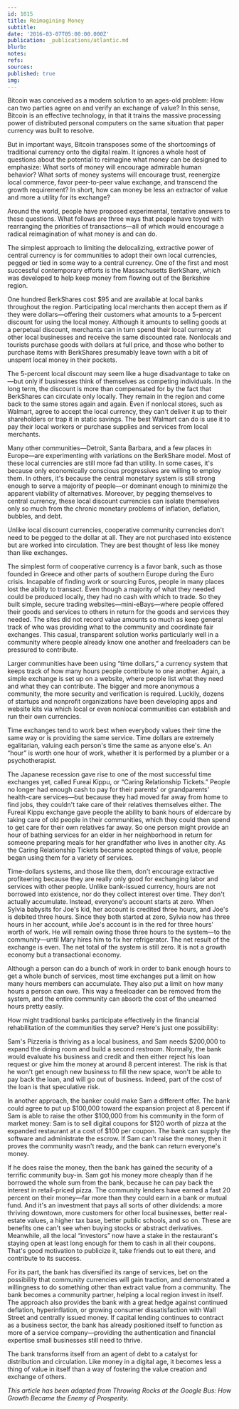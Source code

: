 ```yaml
---
id: 1015
title: Reimagining Money
subtitle: 
date: '2016-03-07T05:00:00.000Z'
publication: _publications/atlantic.md
blurb: 
notes: 
refs: 
sources: 
published: true
img: 
---
```

Bitcoin was conceived as a modern solution to an ages-old problem: How can two parties agree on and verify an exchange of value? In this sense, Bitcoin is an effective technology, in that it trains the massive processing power of distributed personal computers on the same situation that paper currency was built to resolve.

But in important ways, Bitcoin transposes some of the shortcomings of traditional currency onto the digital realm. It ignores a whole host of questions about the potential to reimagine what money can be designed to emphasize: What sorts of money will encourage admirable human behavior? What sorts of money systems will encourage trust, reenergize local commerce, favor peer-to-peer value exchange, and transcend the growth requirement? In short, how can money be less an extractor of value and more a utility for its exchange?

Around the world, people have proposed experimental, tentative answers to these questions. What follows are three ways that people have toyed with rearranging the priorities of transactions—all of which would encourage a radical reimagination of what money is and can do.

The simplest approach to limiting the delocalizing, extractive power of central currency is for communities to adopt their own local currencies, pegged or tied in some way to a central currency. One of the first and most successful contemporary efforts is the Massachusetts BerkShare, which was developed to help keep money from flowing out of the Berkshire region.

One hundred BerkShares cost $95 and are available at local banks throughout the region. Participating local merchants then accept them as if they were dollars—offering their customers what amounts to a 5-percent discount for using the local money. Although it amounts to selling goods at a perpetual discount, merchants can in turn spend their local currency at other local businesses and receive the same discounted rate. Nonlocals and tourists purchase goods with dollars at full price, and those who bother to purchase items with BerkShares presumably leave town with a bit of unspent local money in their pockets.

The 5-percent local discount may seem like a huge disadvantage to take on—but only if businesses think of themselves as competing individuals. In the long term, the discount is more than compensated for by the fact that BerkShares can circulate only locally. They remain in the region and come back to the same stores again and again. Even if nonlocal stores, such as Walmart, agree to accept the local currency, they can't deliver it up to their shareholders or trap it in static savings. The best Walmart can do is use it to pay their local workers or purchase supplies and services from local merchants.

Many other communities—Detroit, Santa Barbara, and a few places in Europe—are experimenting with variations on the BerkShare model. Most of these local currencies are still more fad than utility. In some cases, it's because only economically conscious progressives are willing to employ them. In others, it's because the central monetary system is still strong enough to serve a majority of people—or dominant enough to minimize the apparent viability of alternatives. Moreover, by pegging themselves to central currency, these local discount currencies can isolate themselves only so much from the chronic monetary problems of inflation, deflation, bubbles, and debt.

Unlike local discount currencies, cooperative community currencies don't need to be pegged to the dollar at all. They are not purchased into existence but are worked into circulation. They are best thought of less like money than like exchanges.

The simplest form of cooperative currency is a favor bank, such as those founded in Greece and other parts of southern Europe during the Euro crisis. Incapable of finding work or sourcing Euros, people in many places lost the ability to transact. Even though a majority of what they needed could be produced locally, they had no cash with which to trade. So they built simple, secure trading websites—mini-eBays—where people offered their goods and services to others in return for the goods and services they needed. The sites did not record value amounts so much as keep general track of who was providing what to the community and coordinate fair exchanges. This casual, transparent solution works particularly well in a community where people already know one another and freeloaders can be pressured to contribute.

Larger communities have been using “time dollars,” a currency system that keeps track of how many hours people contribute to one another. Again, a simple exchange is set up on a website, where people list what they need and what they can contribute. The bigger and more anonymous a community, the more security and verification is required. Luckily, dozens of startups and nonprofit organizations have been developing apps and website kits via which local or even nonlocal communities can establish and run their own currencies.

Time exchanges tend to work best when everybody values their time the same way or is providing the same service. Time dollars are extremely egalitarian, valuing each person's time the same as anyone else's. An “hour” is worth one hour of work, whether it is performed by a plumber or a psychotherapist.

The Japanese recession gave rise to one of the most successful time exchanges yet, called Fureai Kippu, or “Caring Relationship Tickets.” People no longer had enough cash to pay for their parents' or grandparents' health-care services—but because they had moved far away from home to find jobs, they couldn't take care of their relatives themselves either. The Fureai Kippu exchange gave people the ability to bank hours of eldercare by taking care of old people in their communities, which they could then spend to get care for their own relatives far away. So one person might provide an hour of bathing services for an elder in her neighborhood in return for someone preparing meals for her grandfather who lives in another city. As the Caring Relationship Tickets became accepted things of value, people began using them for a variety of services.

Time-dollars systems, and those like them, don't encourage extractive profiteering because they are really only good for exchanging labor and services with other people. Unlike bank-issued currency, hours are not borrowed into existence, nor do they collect interest over time. They don't actually accumulate. Instead, everyone's account starts at zero. When Sylvia babysits for Joe's kid, her account is credited three hours, and Joe's is debited three hours. Since they both started at zero, Sylvia now has three hours in her account, while Joe's account is in the red for three hours' worth of work. He will remain owing those three hours to the system—to the community—until Mary hires him to fix her refrigerator. The net result of the exchange is even. The net total of the system is still zero. It is not a growth economy but a transactional economy.

Although a person can do a bunch of work in order to bank enough hours to get a whole bunch of services, most time exchanges put a limit on how many hours members can accumulate. They also put a limit on how many hours a person can owe. This way a freeloader can be removed from the system, and the entire community can absorb the cost of the unearned hours pretty easily.

How might traditional banks participate effectively in the financial rehabilitation of the communities they serve? Here's just one possibility:

Sam's Pizzeria is thriving as a local business, and Sam needs $200,000 to expand the dining room and build a second restroom. Normally, the bank would evaluate his business and credit and then either reject his loan request or give him the money at around 8 percent interest. The risk is that he won't get enough new business to fill the new space, won't be able to pay back the loan, and will go out of business. Indeed, part of the cost of the loan is that speculative risk.

In another approach, the banker could make Sam a different offer. The bank could agree to put up $100,000 toward the expansion project at 8 percent if Sam is able to raise the other $100,000 from his community in the form of market money: Sam is to sell digital coupons for $120 worth of pizza at the expanded restaurant at a cost of $100 per coupon. The bank can supply the software and administrate the escrow. If Sam can't raise the money, then it proves the community wasn't ready, and the bank can return everyone's money.

If he does raise the money, then the bank has gained the security of a terrific community buy-in. Sam got his money more cheaply than if he borrowed the whole sum from the bank, because he can pay back the interest in retail-priced pizza. The community lenders have earned a fast 20 percent on their money—far more than they could earn in a bank or mutual fund. And it's an investment that pays all sorts of other dividends: a more thriving downtown, more customers for other local businesses, better real-estate values, a higher tax base, better public schools, and so on. These are benefits one can't see when buying stocks or abstract derivatives. Meanwhile, all the local “investors” now have a stake in the restaurant's staying open at least long enough for them to cash in all their coupons. That's good motivation to publicize it, take friends out to eat there, and contribute to its success.

For its part, the bank has diversified its range of services, bet on the possibility that community currencies will gain traction, and demonstrated a willingness to do something other than extract value from a community. The bank becomes a community partner, helping a local region invest in itself. The approach also provides the bank with a great hedge against continued deflation, hyperinflation, or growing consumer dissatisfaction with Wall Street and centrally issued money. If capital lending continues to contract as a business sector, the bank has already positioned itself to function as more of a service company—providing the authentication and financial expertise small businesses still need to thrive.

The bank transforms itself from an agent of debt to a catalyst for distribution and circulation. Like money in a digital age, it becomes less a thing of value in itself than a way of fostering the value creation and exchange of others.

*This article has been adapted from Throwing Rocks at the Google Bus: How Growth Became the Enemy of Prosperity.*
